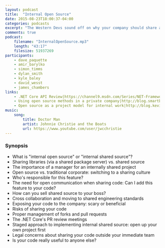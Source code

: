 ```yaml
---
layout: podcast
title:  "Internal Open Source"
date: 2015-08-23T18:00:37-04:00
categories: podcasts
excerpt: "The Western Devs sound off on why your company should share and collaborate on its internal code"
comments: true
podcast:
    filename: "InternalOpenSource.mp3"
    length: "43:17"
    filesize: 51937269
participants: 
    - dave_paquette
    - amir_barylko
    - simon_timms
    - dylan_smith
    - kyle_baley
    - david_wesst
    - james_chambers
links:
    - .NET Core API Review|https://channel9.msdn.com/Series/NET-Framework/NET-Core-API-Review-2015-01-14
    - Using open source methods in a private company|http://blog.smartbear.com/open-source/using-open-source-methods-in-a-private-company/
    - Open source as a project model for internal work|http://blog.kevinlamping.com/open-source-as-a-project-model-for-internal-work/
music:
    song:
        title: Doctor Man
        artist: Johnnie Christie and the Boats
        url: https://www.youtube.com/user/jwcchristie
---
```

### Synopsis

* What is "internal open source" or "internal shared source"?
* Sharing libraries (via a shared package server) vs. shared source
* The importance of a manager for an internally shared project
* Open source vs. traditional corporate: switching to a sharing culture
* Who's responsible for this feature?
* The need for open communication when sharing code: Can I add this feature to your code?
* How can you sell shared source to your boss?
* Cross collaboration and moving to shared engineering standards
* Exposing your code to the company: scary or beneficial
* Risks of sharing your code
* Proper management of forks and pull requests
* The .NET Core's PR review meetings
* Staged approach to implementing internal shared source: open up your own project first
* Legal concerns about sharing your code outside your immediate team
* Is your code really useful to anyone else?
